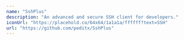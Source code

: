```yaml
---
name: "SshPlus"
description: "An advanced and secure SSH client for developers."
iconUrl: "https://placehold.co/64x64/1a1a1a/ffffff?text=SSH"
url: "https://github.com/peditx/SshPlus"
---
```


